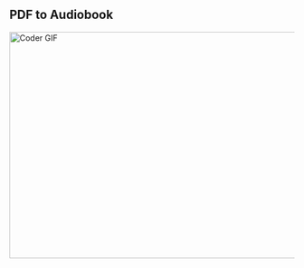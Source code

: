 ## PDF to Audiobook

<img align="center" src="https://i.pinimg.com/originals/aa/b0/18/aab0181517ec44d6fcb709a0115f6ce1.png" alt="Coder GIF" width="700" height="400">
